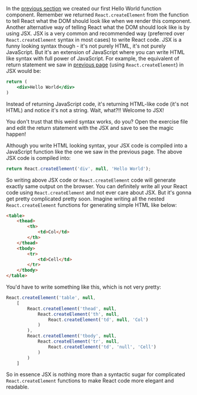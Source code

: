 In the [previous section](/tutorial/hello-world) we created our first Hello World function component. Remember we returned `React.createElement` from the function to tell React what the DOM should look like when we render this component. Another alternative way of telling React what the DOM should look like is by using JSX. JSX is a very common and recommended way (preferred over `React.createElement` syntax in most cases) to write React code. JSX is a funny looking syntax though - it's not purely HTML, it's not purely JavaScript. But it's an extension of JavaScript where you can write HTML like syntax with full power of JavaScript. For example, the equivalent of return statement we saw in [previous page](/tutorial/hello-world) (using `React.createElement`) in JSX would be:

```jsx
return (
    <div>Hello World</div>
)
```

Instead of returning JavaScript code, it's returning HTML-like code (it's not HTML) and notice it's not a string. Wait, what?!! Welcome to JSX!

You don't trust that this weird syntax works, do you? Open the exercise file and edit the return statement with the JSX and save to see the magic happen!

<!--exercise-->

Although you write HTML looking syntax, your JSX code is compiled into a JavaScript function like the one we saw in the previous page. The above JSX code is compiled into:

```jsx
return React.createElement('div', null, 'Hello World');
```

So writing above JSX code or `React.createElement` code will generate exactly same output on the browser. You can definitely write all your React code using `React.createElement` and not ever care about JSX. But it's gonna get pretty complicated pretty soon. Imagine writing all the nested `React.createElement` functions for generating simple HTML like below:

```html
<table>
    <thead>
        <th>
            <td>Col</td>
        </th>
    </thead>
    <tbody>
        <tr>
            <td>Cell</td>
        </tr>
    </tbody>
</table>
```
You'd have to write something like this, which is not very pretty:
```js
React.createElement('table', null, 
    [
        React.createElement('thead', null, 
            React.createElement('th', null,
                React.createElement('td', null, 'Col')
            )
        ),
        React.createElement('tbody', null, 
            React.createElement('tr', null,
                React.createElement('td', 'null', 'Cell')
            )
        )
    ]
```
So in essence JSX is nothing more than a syntactic sugar for complicated `React.createElement` functions to make React code more elegant and readable.
